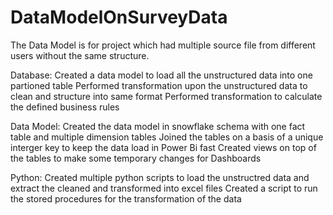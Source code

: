 # DataModelOnSurveyData
The Data Model is for project which had multiple source file from different users without the same structure.

Database:
Created a data model to load all the unstructured data into one partioned table
Performed transformation upon the unstructured data to clean and structure into same format
Performed transformation to calculate the defined business rules

Data Model:
Created the data model in snowflake schema with one fact table and multiple dimension tables
Joined the tables on a basis of a unique interger key to keep the data load in Power Bi fast
Created views on top of the tables to make some temporary changes for Dashboards

Python:
Created multiple python scripts to load the unstructred data and extract the cleaned and transformed into excel files
Created a script to run the stored procedures for the transformation of the data
